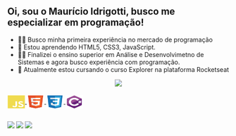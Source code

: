 ## Oi, sou o Maurício Idrigotti, busco me especializar em programação!

- 🙋‍♂️ Busco minha primeira experiência no mercado de programação
- 📖 Estou aprendendo HTML5, CSS3, JavaScript.
- 👨‍🎓 Finalizei o ensino superior em Análise e Desenvolvimetno de Sistemas e agora busco experiência com programação.
- 🚀 Atualmente estou cursando o curso Explorer na plataforma Rocketseat

<div align="center">
  <a href="https://github.com/MauricioIdrigotti">
  <img height="180em" src="https://github-readme-stats.vercel.app/api?username=MauricioIdrigotti&show_icons=true&theme=buefy&include_all_commits=true&count_private=true"/>
</div>
  
<div style="display: inline_block"><br>
  <img align="center" alt="Mau-Js" height="30" width="40" src="https://raw.githubusercontent.com/devicons/devicon/master/icons/javascript/javascript-plain.svg">
  <img align="center" alt="Mau-HTML" height="30" width="40" src="https://raw.githubusercontent.com/devicons/devicon/master/icons/html5/html5-original.svg">
  <img align="center" alt="Mau-CSS" height="30" width="40" src="https://raw.githubusercontent.com/devicons/devicon/master/icons/css3/css3-original.svg">
  <img align="center" alt="Mau-Csharp" height="30" width="40" src="https://raw.githubusercontent.com/devicons/devicon/master/icons/csharp/csharp-original.svg">
</div>
  
  ##
 
<div> 
  <a href="https://www.instagram.com/mau_idrigotti/" target="_blank"><img src="https://img.shields.io/badge/-Instagram-%23E4405F?style=for-the-badge&logo=instagram&logoColor=white" target="_blank"></a>
  <a href = "mailto:mauricioisereno@gmail.com"><img src="https://img.shields.io/badge/-Gmail-%23333?style=for-the-badge&logo=gmail&logoColor=white" target="_blank"></a>
  <a href="https://www.linkedin.com/in/maur%C3%ADcio-idrigotti-sereno-b15a541a3" target="_blank"><img src="https://img.shields.io/badge/-LinkedIn-%230077B5?style=for-the-badge&logo=linkedin&logoColor=white" target="_blank"></a> 
</div>
  
